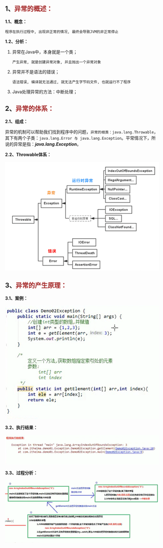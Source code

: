 ## 1、<span style="color:brown">异常的概述：</span>

**1.1、概念：**

```apl
程序在执行过程中, 出现非正常的情况, 最终会导致JVM的非正常停止
```

**1.2、分析：**

1. 异常在Java中，本身就是一个类；

   ```apl
   产生异常, 就是创建异常对象, 并且抛出一个异常对象
   ```

2. 异常并不是语法的错误；

   ```apl
   语法错误, 编译就无法通过, 就无法产生字节码文件, 也就运行不了程序
   ```

3. Java处理异常的方法：中断处理；



## 2、<span style="color:brown">异常的体系：</span>

**2.1、组成：**

​		异常的机制可以帮助我们找到程序中的问题，`异常的根类：java.lang.Throwable`，其下有两个子类：`java.lang.Error 与 java.lang.Exception`。平常情况下，所说的异常是指：***java.lang.Exception***。

**2.2、Throwable体系：**

<img src="https://raw.githubusercontent.com/root-bine/image/main/Typora-image/Throwable_Error_Exception.png" alt="image-20230715152543586" style="zoom:67%;" />





## 3、<span style="color:brown">异常的产生原理：</span>

**3.1、案例：**

![数组下标越界](https://raw.githubusercontent.com/root-bine/image/main/Typora-image/%E5%BC%82%E5%B8%B8%E4%B9%8B%E6%95%B0%E7%BB%84%E4%B8%8B%E6%A0%87%E8%B6%8A%E7%95%8C.png)

**3.2、执行结果：**

![异常](https://raw.githubusercontent.com/root-bine/image/main/Typora-image/%E6%95%B0%E7%BB%84%E4%B8%8B%E6%A0%87%E8%B6%8A%E7%95%8C%E7%BB%93%E6%9E%9C.png)

**3.3、过程分析：**

![异常分析](https://raw.githubusercontent.com/root-bine/image/main/Typora-image/%E8%B6%8A%E7%95%8C%E5%BC%82%E5%B8%B8%E5%88%86%E6%9E%90.png)

